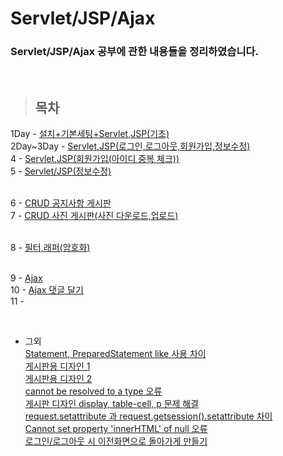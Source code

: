 Servlet/JSP/Ajax
===============

### Servlet/JSP/Ajax 공부에 관한 내용들을 정리하였습니다.

<br/>

> ## 목차 <br>
 1Day - [설치+기본세팅+Servlet,JSP(기초)](https://github.com/Kalph/Server/tree/master/1Day) <br/>
 2Day~3Day - [Servlet,JSP(로그인,로그아웃,회원가입,정보수정)](https://github.com/Kalph/Server/tree/master/2Day_3Day) <br/>
 4 - [Servlet,JSP(회원가입(아이디 중복 체크))](https://github.com/Kalph/Server/tree/master/4) <br/>
 5 - [Servlet/JSP(정보수정)](https://github.com/Kalph/Server/tree/master/5) <br/><br/>
 
 6 - [CRUD 공지사항 게시판](https://github.com/Kalph/Server/tree/master/6)<br/>
 7 - [CRUD 사진 게시판(사진 다운로드,업로드)](https://github.com/Kalph/Server/tree/master/7)<br/><br>
 
 8 - [필터,래퍼(암호화)]()<br><br>
 
 9 - [Ajax]()<br>
 10 - [Ajax 댓글 달기]()<br/>
 11 - []()<br/>
 
 <br/> 
 
 * 그외 <br/>
  [Statement, PreparedStatement like 사용 차이](https://github.com/Kalph/Server/blob/master/%EA%B7%B8%EC%99%B8/1.%20Statement%2C%20PreparedStatement%20like%20%EC%82%AC%EC%9A%A9%20%EC%B0%A8%EC%9D%B4.md) <br/>
  [게시판용 디자인 1](https://github.com/Kalph/Server/blob/master/%EA%B7%B8%EC%99%B8/2.%20noticeBoardFormDesign.md) <br/>
  [게시판용 디자인 2](https://github.com/Kalph/Server/blob/master/%EA%B7%B8%EC%99%B8/3.%20noticeBoardDesign2.md) <br/>
  [cannot be resolved to a type 오류](https://github.com/Kalph/Server/blob/master/%EA%B7%B8%EC%99%B8/4.%20cannot%20be%20resolved%20to%20a%20type%20Error.md)<br>
  [게시판 디자인 display, table-cell, p 문제 해결](https://github.com/Kalph/Server/blob/master/%EA%B7%B8%EC%99%B8/5.%20noticeBoard%20design%20(display%2Ctable-cell%2Cp)%20troubleShooting.md)<br>
  [request.setattribute 과 request.getsession().setattribute 차이](https://github.com/Kalph/Server/blob/master/%EA%B7%B8%EC%99%B8/6.%20request.setattribute%20%EA%B3%BC%20request.getsession().setattribute%20%EC%B0%A8%EC%9D%B4.md)<br>
  [Cannot set property 'innerHTML' of null 오류](https://github.com/Kalph/Server/blob/master/%EA%B7%B8%EC%99%B8/7.%20Cannot%20set%20property%20'innerHTML'%20of%20null.md)<br>
  [로그인/로그아웃 시 이전화면으로 돌아가게 만들기](https://github.com/Kalph/Server/blob/master/%EA%B7%B8%EC%99%B8/8.%20%EB%A1%9C%EA%B7%B8%EC%9D%B8,%EB%A1%9C%EA%B7%B8%EC%95%84%EC%9B%83%20%EC%8B%9C%20%EC%9D%B4%EC%A0%84%20%ED%99%94%EB%A9%B4%EC%9C%BC%EB%A1%9C%20%EC%9D%B4%EB%8F%99%ED%95%98%EA%B2%8C%20%EB%A7%8C%EB%93%A4%EA%B8%B0.md)<br>
